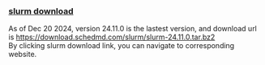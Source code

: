 

### [slurm download](https://www.schedmd.com/download-slurm/) ###

As of Dec 20 2024, version 24.11.0 is the lastest version, and download url is https://download.schedmd.com/slurm/slurm-24.11.0.tar.bz2  
By clicking slurm download link, you can navigate to corresponding website.

